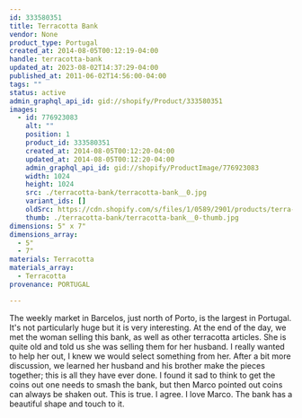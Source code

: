 ```yaml
---
id: 333580351
title: Terracotta Bank
vendor: None
product_type: Portugal
created_at: 2014-08-05T00:12:19-04:00
handle: terracotta-bank
updated_at: 2023-08-02T14:37:29-04:00
published_at: 2011-06-02T14:56:00-04:00
tags: ""
status: active
admin_graphql_api_id: gid://shopify/Product/333580351
images:
  - id: 776923083
    alt: ""
    position: 1
    product_id: 333580351
    created_at: 2014-08-05T00:12:20-04:00
    updated_at: 2014-08-05T00:12:20-04:00
    admin_graphql_api_id: gid://shopify/ProductImage/776923083
    width: 1024
    height: 1024
    src: ./terracotta-bank/terracotta-bank__0.jpg
    variant_ids: []
    oldSrc: https://cdn.shopify.com/s/files/1/0589/2901/products/terra-cotta-bank.jpeg?v=1407211940
    thumb: ./terracotta-bank/terracotta-bank__0-thumb.jpg
dimensions: 5" x 7"
dimensions_array:
  - 5"
  - 7"
materials: Terracotta
materials_array:
  - Terracotta
provenance: PORTUGAL

---
```


The weekly market in Barcelos, just north of Porto, is the largest in Portugal. It's not particularly huge but it is very interesting. At the end of the day, we met the woman selling this bank, as well as other terracotta articles. She is quite old and told us she was selling them for her husband. I really wanted to help her out, I knew we would select something from her. After a bit more discussion, we learned her husband and his brother make the pieces together; this is all they have ever done. I found it sad to think to get the coins out one needs to smash the bank, but then Marco pointed out coins can always be shaken out. This is true. I agree. I love Marco. The bank has a beautiful shape and touch to it.